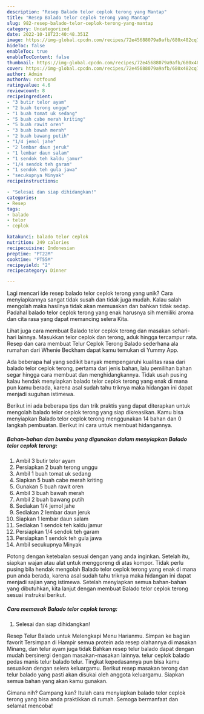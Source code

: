 ```yaml
---
description: "Resep Balado telor ceplok terong yang Mantap"
title: "Resep Balado telor ceplok terong yang Mantap"
slug: 982-resep-balado-telor-ceplok-terong-yang-mantap
category: Uncategorized
date: 2022-10-18T23:40:48.351Z
image: https://img-global.cpcdn.com/recipes/72e45688079a9afb/680x482cq70/balado-telor-ceplok-terong-foto-resep-utama.jpg
hideToc: false
enableToc: true
enableTocContent: false
thumbnail: https://img-global.cpcdn.com/recipes/72e45688079a9afb/680x482cq70/balado-telor-ceplok-terong-foto-resep-utama.jpg
cover: https://img-global.cpcdn.com/recipes/72e45688079a9afb/680x482cq70/balado-telor-ceplok-terong-foto-resep-utama.jpg
author: Admin
authorAv: notfound
ratingvalue: 4.6
reviewcount: 8
recipeingredient:
- "3 butir telor ayam"
- "2 buah terong unggu"
- "1 buah tomat uk sedang"
- "5 buah cabe merah kriting"
- "5 buah rawit oren"
- "3 buah bawah merah"
- "2 buah bawang putih"
- "1/4 jemol jahe"
- "2 lembar daun jeruk"
- "1 lembar daun salam"
- "1 sendok teh kaldu jamur"
- "1/4 sendok teh garam"
- "1 sendok teh gula jawa"
- "secukupnya Minyak"
recipeinstructions:

- "Selesai dan siap dihidangkan!"
categories:
- Resep
tags:
- balado
- telor
- ceplok

katakunci: balado telor ceplok 
nutrition: 249 calories
recipecuisine: Indonesian
preptime: "PT22M"
cooktime: "PT55M"
recipeyield: "2"
recipecategory: Dinner

---
```





Lagi mencari ide resep balado telor ceplok terong yang unik? Cara menyiapkannya sangat tidak susah dan tidak juga mudah. Kalau salah mengolah maka hasilnya tidak akan memuaskan dan bahkan tidak sedap. Padahal balado telor ceplok terong yang enak harusnya sih memiliki aroma dan cita rasa yang dapat memancing selera Kita.





Lihat juga cara membuat Balado telor ceplok terong dan masakan sehari-hari lainnya. Masukkan telor ceplok dan terong, aduk hingga tercampur rata. Resep dan cara membuat Telur Ceplok Terong Balado sederhana ala rumahan dari Whenie Beckham dapat kamu temukan di Yummy App.

Ada beberapa hal yang sedikit banyak mempengaruhi kualitas rasa dari balado telor ceplok terong, pertama dari jenis bahan, lalu pemilihan bahan segar hingga cara membuat dan menghidangkannya. Tidak usah pusing kalau hendak menyiapkan balado telor ceplok terong yang enak di mana pun kamu berada, karena asal sudah tahu triknya maka hidangan ini dapat menjadi suguhan istimewa.






Berikut ini ada beberapa tips dan trik praktis yang dapat diterapkan untuk mengolah balado telor ceplok terong yang siap dikreasikan. Kamu bisa menyiapkan Balado telor ceplok terong menggunakan 14 bahan dan 0 langkah pembuatan. Berikut ini cara untuk membuat hidangannya.

<!--inarticleads1-->

##### Bahan-bahan dan bumbu yang digunakan dalam menyiapkan Balado telor ceplok terong:

1. Ambil 3 butir telor ayam
1. Persiapkan 2 buah terong unggu
1. Ambil 1 buah tomat uk sedang
1. Siapkan 5 buah cabe merah kriting
1. Gunakan 5 buah rawit oren
1. Ambil 3 buah bawah merah
1. Ambil 2 buah bawang putih
1. Sediakan 1/4 jemol jahe
1. Sediakan 2 lembar daun jeruk
1. Siapkan 1 lembar daun salam
1. Sediakan 1 sendok teh kaldu jamur
1. Persiapkan 1/4 sendok teh garam
1. Persiapkan 1 sendok teh gula jawa
1. Ambil secukupnya Minyak


Potong dengan ketebalan sesuai dengan yang anda inginkan. Setelah itu, siapkan wajan atau alat untuk menggoreng di atas kompor. Tidak perlu pusing bila hendak mengolah Balado telor ceplok terong yang enak di mana pun anda berada, karena asal sudah tahu triknya maka hidangan ini dapat menjadi sajian yang istimewa. Setelah menyiapkan semua bahan-bahan yang dibutuhkan, kita lanjut dengan membuat Balado telor ceplok terong sesuai instruksi berikut. 

<!--inarticleads2-->

##### Cara memasak Balado telor ceplok terong:


1. Selesai dan siap dihidangkan!

Resep Telur Balado untuk Melengkapi Menu Harianmu. Simpan ke bagian favorit Tersimpan di Hampir semua protein ada resep olahannya di masakan Minang, dan telur ayam juga tidak Bahkan resep telur balado dapat dengan mudah bersinergi dengan masakan-masakan lainnya. telur ceplok balado pedas manis telur balado telur. Tingkat kepedasannya pun bisa kamu sesuaikan dengan selera keluargamu. Berikut resep masakan terong dan telur balado yang pasti akan disukai oleh anggota keluargamu. Siapkan semua bahan yang akan kamu gunakan. 

Gimana nih? Gampang kan? Itulah cara menyiapkan balado telor ceplok terong yang bisa anda praktikkan di rumah. Semoga bermanfaat dan selamat mencoba!
